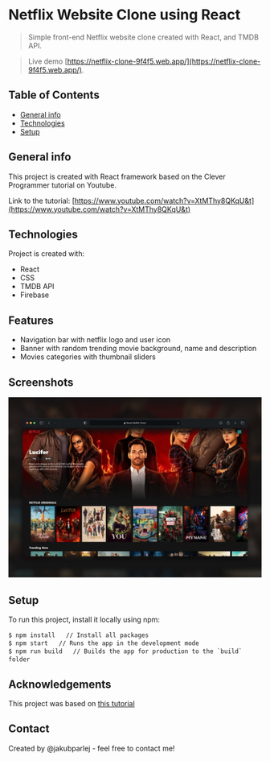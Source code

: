 # Netflix Website Clone using React

> Simple front-end Netflix website clone created with React, and TMDB API.

> Live demo [https://netflix-clone-9f4f5.web.app/](https://netflix-clone-9f4f5.web.app/).

## Table of Contents

- [General info](#general-info)
- [Technologies](#technologies)
- [Setup](#setup)

## General info

This project is created with React framework based on the Clever Programmer tutorial on Youtube.

Link to the tutorial:
[https://www.youtube.com/watch?v=XtMThy8QKqU&t](https://www.youtube.com/watch?v=XtMThy8QKqU&t)

## Technologies

Project is created with:

- React
- CSS
- TMDB API
- Firebase

## Features

- Navigation bar with netflix logo and user icon
- Banner with random trending movie background, name and description
- Movies categories with thumbnail sliders

## Screenshots

![](./images/netflix-clone-preview.jpg)

## Setup

To run this project, install it locally using npm:

```
$ npm install   // Install all packages
$ npm start   // Runs the app in the development mode
$ npm run build   // Builds the app for production to the `build` folder
```

## Acknowledgements

This project was based on [this tutorial](https://www.youtube.com/watch?v=XtMThy8QKqU&t=11198s)

## Contact

Created by @jakubparlej - feel free to contact me!
